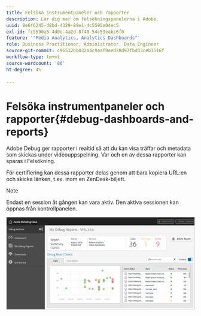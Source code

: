 ```yaml
---
title: Felsöka instrumentpaneler och rapporter
description: Lär dig mer om felsökningspanelerna i Adobe.
uuid: 8e6f6245-d8bd-4329-89e1-4c5595e04ec5
exl-id: fc5590a5-4d0e-4a2d-8f40-54c53eabc6f0
feature: '"Media Analytics, Analytics Dashboards"'
role: Business Practitioner, Administrator, Data Engineer
source-git-commit: c96532bb032a4c9aaf9eed28d97fbd33ceb1516f
workflow-type: tm+mt
source-wordcount: '86'
ht-degree: 4%

---
```


# Felsöka instrumentpaneler och rapporter{#debug-dashboards-and-reports}

Adobe Debug ger rapporter i realtid så att du kan visa träffar och metadata som skickas under videouppspelning. Var och en av dessa rapporter kan sparas i Felsökning.

För certifiering kan dessa rapporter delas genom att bara kopiera URL:en och skicka länken, t.ex. inom en ZenDesk-biljett.

>[!NOTE]
>
>Endast en session åt gången kan vara aktiv. Den aktiva sessionen kan öppnas från kontrollpanelen.

![](assets/debug-dashboard.png)
